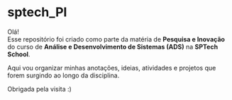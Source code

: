 # sptech_PI

Olá!  
Esse repositório foi criado como parte da matéria de **Pesquisa e Inovação** do curso de **Análise e Desenvolvimento de Sistemas (ADS)** na **SPTech School**.

Aqui vou organizar minhas anotações, ideias, atividades e projetos que forem surgindo ao longo da disciplina.

Obrigada pela visita :)
